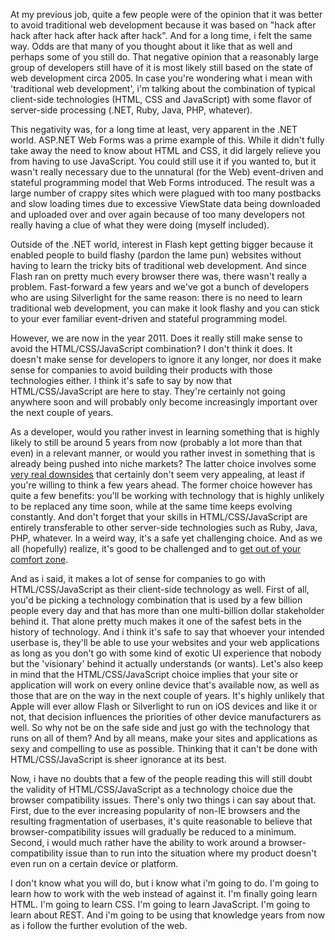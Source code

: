 At my previous job, quite a few people were of the opinion that it was better to avoid traditional web development because it was based on "hack after hack after hack after hack after hack". And for a long time, i felt the same way. Odds are that many of you thought about it like that as well and perhaps some of you still do.  That negative opinion that a reasonably large group of developers still have of it is most likely still based on the state of web development circa 2005.  In case you're wondering what i mean with 'traditional web development', i'm talking about the combination of typical client-side technologies (HTML, CSS and JavaScript) with some flavor of server-side processing (.NET, Ruby, Java, PHP, whatever).

This negativity was, for a long time at least, very apparent in the .NET world. ASP.NET Web Forms was a prime example of this.  While it didn't fully take away the need to know about HTML and CSS, it did largely relieve you from having to use JavaScript.  You could still use it if you wanted to, but it wasn't really necessary due to the unnatural (for the Web) event-driven and stateful programming model that Web Forms introduced.  The result was a large number of crappy sites which were plagued with too many postbacks and slow loading times due to excessive ViewState data being downloaded and uploaded over and over again because of too many developers not really having a clue of what they were doing (myself included).

Outside of the .NET world, interest in Flash kept getting bigger because it enabled people to build flashy (pardon the lame pun) websites without having to learn the tricky bits of traditional web development.  And since Flash ran on pretty much every browser there was, there wasn't really a problem.  Fast-forward a few years and we've got a bunch of developers who are using Silverlight for the same reason: there is no need to learn traditional web development, you can make it look flashy and you can stick to your ever familiar event-driven and stateful programming model.

However, we are now in the year 2011. Does it really still make sense to avoid the HTML/CSS/JavaScript combination? I don't think it does. It doesn't make sense for developers to ignore it any longer, nor does it make sense for companies to avoid building their products with those technologies either.  I think it's safe to say by now that HTML/CSS/JavaScript are here to stay. They're certainly not going anywhere soon and will probably only become increasingly important over the next couple of years. 

As a developer, would you rather invest in learning something that is highly likely to still be around 5 years from now (probably a lot more than that even) in a relevant manner, or would you rather invest in something that is already being pushed into niche markets?  The latter choice involves some <a href="/blog/2010/10/developers-shouldnt-specialize/">very real downsides</a> that certainly don't seem very appealing, at least if you're willing to think a few years ahead. The former choice however has quite a few benefits: you'll be working with technology that is highly unlikely to be replaced any time soon, while at the same time keeps evolving constantly.  And don't forget that your skills in HTML/CSS/JavaScript are entirely transferable to other server-side technologies such as Ruby, Java, PHP, whatever.  In a weird way, it's a safe yet challenging choice.  And as we all (hopefully) realize, it's good to be challenged and to <a href="/blog/2010/09/you-need-to-step-out-of-your-comfort-zone/">get out of your comfort zone</a>.

And as i said, it makes a lot of sense for companies to go with HTML/CSS/JavaScript as their client-side technology as well.  First of all, you'd be picking a technology combination that is used by a few billion people every day and that has more than one multi-billion dollar stakeholder behind it. That alone pretty much makes it one of the safest bets in the history of technology. And i think it's safe to say that whoever your intended userbase is, they'll be able to use your websites and your web applications as long as you don't go with some kind of exotic UI experience that nobody but the 'visionary' behind it actually understands (or wants).  Let's also keep in mind that the HTML/CSS/JavaScript choice implies that your site or application will work on every online device that's available now, as well as those that are on the way in the next couple of years.  It's highly unlikely that Apple will ever allow Flash or Silverlight to run on iOS devices and like it or not, that decision influences the priorities of other device manufacturers as well.  So why not be on the safe side and just go with the technology that runs on all of them?  And by all means, make your sites and applications as sexy and compelling to use as possible. Thinking that it can't be done with HTML/CSS/JavaScript is sheer ignorance at its best.

Now, i have no doubts that a few of the people reading this will still doubt the validity of HTML/CSS/JavaScript as a technology choice due the browser compatibility issues.  There's only two things i can say about that.  First, due to the ever increasing popularity of non-IE browsers and the resulting fragmentation of userbases, it's quite reasonable to believe that browser-compatibility issues will gradually be reduced to a minimum.  Second, i would much rather have the ability to work around a browser-compatibility issue than to run into the situation where my product doesn't even run on a certain device or platform.

I don't know what you will do, but i know what i'm going to do.  I'm going to learn how to work with the web instead of against it.  I'm finally going learn HTML. I'm going to learn CSS. I'm going to learn JavaScript. I'm going to learn about REST.  And i'm going to be using that knowledge years from now as i follow the further evolution of the web.